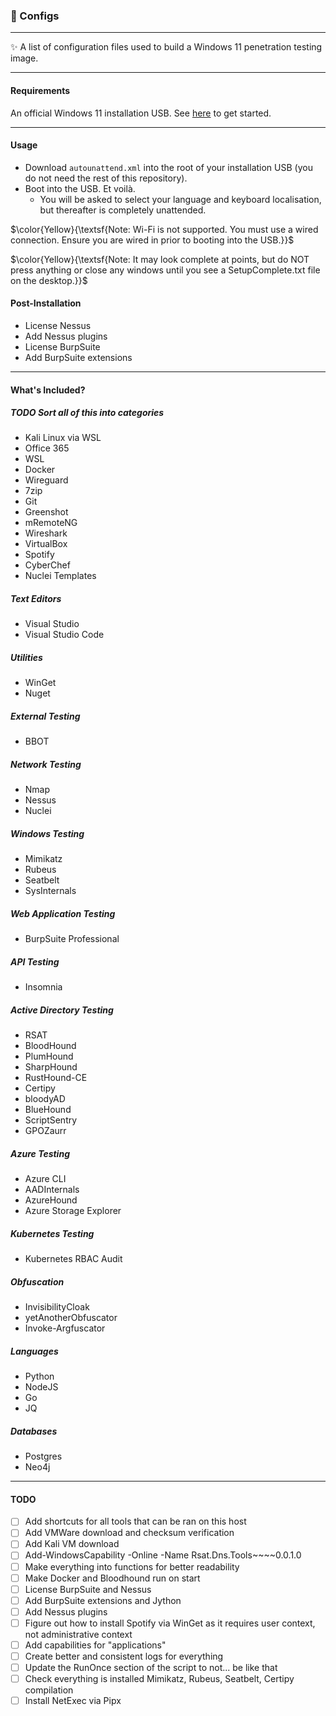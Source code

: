 <h3>🎁 Configs</h3>

---
✨ A list of configuration files used to build a Windows 11 penetration testing image.

---
<h4>Requirements</h4>

An official Windows 11 installation USB. See [here](https://www.microsoft.com/en-us/software-download/windows11) to get started.

---
<h4>Usage</h4>

- Download `autounattend.xml` into the root of your installation USB (you do not need the rest of this repository).
- Boot into the USB. Et voilà.
    - You will be asked to select your language and keyboard localisation, but thereafter is completely unattended.

$\color{Yellow}{\textsf{Note: Wi-Fi is not supported. You must use a wired connection. Ensure you are wired in prior to booting into the USB.}}$

$\color{Yellow}{\textsf{Note: It may look complete at points, but do NOT press anything or close any windows until you see a SetupComplete.txt file on the desktop.}}$

<h4>Post-Installation</h4>

- License Nessus
- Add Nessus plugins
- License BurpSuite
- Add BurpSuite extensions

---
<h4>What's Included?</h4>

<h5>TODO Sort all of this into categories</h5>

- Kali Linux via WSL
- Office 365
- WSL
- Docker
- Wireguard
- 7zip
- Git
- Greenshot
- mRemoteNG
- Wireshark
- VirtualBox
- Spotify
- CyberChef
- Nuclei Templates

<h5>Text Editors</h5>

- Visual Studio
- Visual Studio Code

<h5>Utilities</h5>

- WinGet
- Nuget

<h5>External Testing</h5>

- BBOT

<h5>Network Testing</h5>

- Nmap
- Nessus
- Nuclei

<h5>Windows Testing</h5>

- Mimikatz
- Rubeus
- Seatbelt
- SysInternals

<h5>Web Application Testing</h5>

- BurpSuite Professional

<h5>API Testing</h5>

- Insomnia

<h5>Active Directory Testing</h5>

- RSAT
- BloodHound
- PlumHound
- SharpHound
- RustHound-CE
- Certipy
- bloodyAD
- BlueHound
- ScriptSentry
- GPOZaurr

<h5>Azure Testing</h5>

- Azure CLI
- AADInternals
- AzureHound
- Azure Storage Explorer

<h5>Kubernetes Testing</h5>

- Kubernetes RBAC Audit

<h5>Obfuscation</h5>

- InvisibilityCloak
- yetAnotherObfuscator
- Invoke-Argfuscator

<h5>Languages</h5>

- Python
- NodeJS
- Go
- JQ

<h5>Databases</h5>

- Postgres
- Neo4j

---
<h4>TODO</h4>

- [ ] Add shortcuts for all tools that can be ran on this host
- [ ] Add VMWare download and checksum verification
- [ ] Add Kali VM download
- [ ] Add-WindowsCapability -Online -Name Rsat.Dns.Tools~~~~0.0.1.0
- [ ] Make everything into functions for better readability
- [ ] Make Docker and Bloodhound run on start
- [ ] License BurpSuite and Nessus
- [ ] Add BurpSuite extensions and Jython
- [ ] Add Nessus plugins
- [ ] Figure out how to install Spotify via WinGet as it requires user context, not administrative context
- [ ] Add capabilities for "applications"
- [ ] Create better and consistent logs for everything
- [ ] Update the RunOnce section of the script to not... be like that
- [ ] Check everything is installed Mimikatz, Rubeus, Seatbelt, Certipy compilation
- [ ] Install NetExec via Pipx
